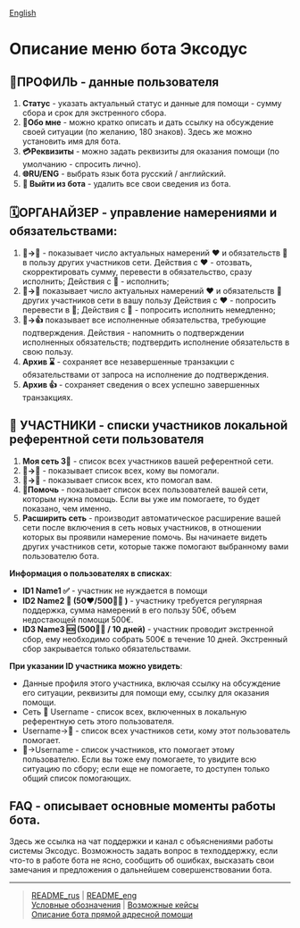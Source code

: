 [English](../../documents_eng/faq/menu.md)

# Описание меню бота Эксодус

## 👤ПРОФИЛЬ - данные пользователя
1. **Статус** - указать актуальный статус и данные для помощи - сумму сбора и срок для экстренного сбора.
2. **💬Обо мне** - можно кратко описать и дать ссылку на обсуждение своей ситуации (по желанию, 180 знаков). Здесь же можно установить имя для бота.
3. **💳Реквизиты** - можно задать реквизиты для оказания помощи (по умолчанию - спросить лично).
4. **🌐RU/ENG** - выбрать язык бота русский / английский.
5. **👣 Выйти из бота** - удалить все свои сведения из бота.

## 🗓ОРГАНАЙЗЕР - управление намерениями и обязательствами:
1. **👤→👥** - показывает число актуальных намерений ❤️ и обязательств 🤝 в пользу других участников сети.  Действия с ❤️ -  отозвать, скорректировать сумму, перевести в обязательство, сразу исполнить; Действия с 🤝 - исполнить;
2. **👥→👤** показывает число актуальных намерений ❤️ и обязательств 🤝 других участников сети в вашу пользу  Действия с ❤️ - попросить перевести в 🤝; Действия с 🤝 - попросить исполнить немедленно;
3. **🤝→👍** показывает все исполненные обязательства, требующие подтверждения.  Действия -  напомнить о подтверждении исполненных обязательств; подтвердить исполнение обязательств в свою пользу.
4. **Архив ⌛️** - сохраняет все незавершенные транзакции с обязательствами от запроса на исполнение до подтверждения.
5. **Архив 👍** - сохраняет сведения о всех успешно завершенных транзакциях.

## 👥 УЧАСТНИКИ - списки участников локальной референтной сети пользователя
1. **Моя сеть 3👥**  - список всех участников вашей референтной сети.
2. **👤→👥** - показывает список всех, кому вы помогали.
3. **👥→👤** - показывает список всех, кто помогал вам.
4. **🔗Помочь** - показывает список всех пользователей вашей сети, которым нужна помощь. Если вы уже им помогаете, то будет показано, чем именно.
5. **Расширить сеть** - производит автоматическое расширение вашей сети после включения в сеть новых участников, в отношении которых вы проявили намерение помочь. Вы начинаете видеть других участников сети, которые также помогают выбранному вами пользователю бота. 

**Информация о пользователях в списках**: 
- **ID1 Name1 ✅** - участник не нуждается в помощи
- **ID2 Name2 🔆 (50❤️/500🙏🏻 )** - участнику требуется регулярная поддержка, сумма намерений в его пользу 50€, объем недостающей помощи 500€.
- **ID3 Name3 🆘  (500🙏🏻 / 10 дней)** - участник проводит экстренной сбор, ему необходимо собрать 500€ в течение 10 дней. Экстренный сбор закрывается только обязательствами.

**При указании ID участника можно увидеть**:
- Данные профиля этого участника, включая ссылку на обсуждение его ситуации, реквизиты для помощи ему, ссылку для оказания помощи.
- Сеть 👥 Username - список всех, включенных в локальную референтную сеть этого пользователя.
- Username->👥 - список всех участников сети, кому этот пользователь помогает.
- 👥->Username - список участников, кто помогает этому пользователю. Если вы тоже ему помогаете, то увидите всю ситуацию по сбору; если еще не помогаете, то доступен только общий список помогающих.


##  FAQ - описывает основные моменты работы бота.
Здесь же ссылка на чат поддержки и канал с объяснениями работы системы Эксодус. Возможность задать вопрос в техподдержку, если что-то в работе бота не ясно, сообщить об ошибках, высказать свои замечания и предложения о дальнейшем совершенствовании бота.

---
> [README_rus](../../README.md)  |   [README_eng](../../README_eng.md)   
> [Условные обозначения](conventions.md)  |  [Возможные кейсы](cases.md)   
> [Описание бота прямой адресной помощи](../index.md)  
